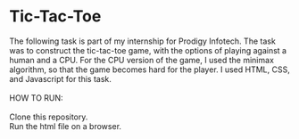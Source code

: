 # Tic-Tac-Toe
The following task is part of my internship for Prodigy Infotech. The task was to construct the tic-tac-toe game, with the options of playing against a human and a CPU. For the CPU version of the game, I used the minimax algorithm, so that the game becomes hard for the player. I used HTML, CSS, and Javascript for this task.\
\
HOW TO RUN:\
\
Clone this repository.\
Run the html file on a browser.
